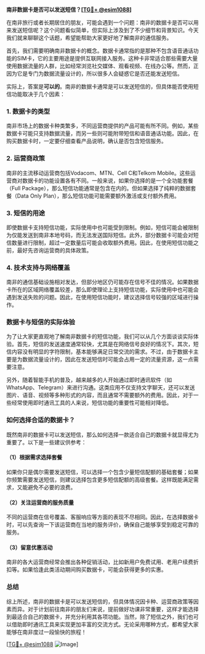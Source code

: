 **南非数据卡是否可以发送短信？[[TG💪+ @esim1088](https://t.me/s/esim1088)]**

在南非旅行或者长期居住的朋友，可能会遇到一个问题：南非的数据卡是否可以用来发送短信呢？这个问题看似简单，但实际上涉及到了不少细节和背景知识。今天我们就来聊聊这个话题，希望能帮助大家更好地了解南非的通信服务。

首先，我们需要明确南非数据卡的概念。数据卡通常指的是那种不包含语音通话功能的SIM卡，它的主要用途是提供互联网接入服务。这种卡非常适合那些需要大量使用数据流量的人群，比如经常浏览社交媒体、观看视频、在线办公等。然而，正因为它是专门为数据流量设计的，所以很多人会疑惑它是否还能发送短信。

实际上，答案是**可以的**。南非的数据卡通常是可以发送短信的，但具体能否使用短信功能取决于几个因素：

### 1. 数据卡的类型

南非市场上的数据卡种类繁多，不同运营商提供的产品可能有所不同。例如，某些数据卡可能只支持数据流量，而另一些则可能附带短信和语音通话功能。因此，在购买数据卡时，一定要仔细查看产品说明，确认是否包含短信服务。

### 2. 运营商政策

南非的主流移动运营商包括Vodacom、MTN、Cell C和Telkom Mobile。这些运营商对数据卡的功能设置各有不同。一般来说，如果你选择的是一个全功能套餐（Full Package），那么短信功能通常是包含在内的。但如果选择了纯粹的数据套餐（Data Only Plan），那么短信功能可能需要额外激活或支付额外费用。

### 3. 短信的用途

即使数据卡支持短信功能，实际使用中也可能受到限制。例如，短信可能会被限制为仅能发送到南非本地号码，而无法发送国际短信。此外，部分数据卡可能会对短信数量进行限制，超过一定数量后可能会收取额外费用。因此，在使用短信功能之前，最好先咨询运营商的具体政策。

### 4. 技术支持与网络覆盖

南非的通信基础设施相对发达，但部分地区仍可能存在信号不佳的情况。如果数据卡所在的区域网络覆盖较差，那么即使理论上支持短信功能，实际使用中也可能会遇到发送失败的问题。因此，在使用短信功能时，建议选择信号较强的区域进行操作。

### 数据卡与短信的实际体验

为了让大家更直观地了解南非数据卡的短信功能，我们可以从几个方面谈谈实际体验。首先，短信的发送速度通常较快，尤其是在网络信号良好的情况下。其次，短信内容没有明显的字符限制，基本能够满足日常交流的需求。不过，由于数据卡主要是为数据流量设计的，因此在发送短信时可能会占用一定的流量资源，这一点需要注意。

另外，随着智能手机的普及，越来越多的人开始通过即时通讯软件（如WhatsApp、Telegram）来进行沟通。这类应用不仅支持文字聊天，还可以发送图片、语音、视频等多种形式的内容，而且通常不需要额外的费用。因此，对于一些经常使用即时通讯工具的人来说，短信功能的重要性可能相对降低。

### 如何选择合适的数据卡？

既然南非的数据卡可以发送短信，那么如何选择一款适合自己的数据卡就显得尤为重要了。以下是一些建议供参考：

#### （1）根据需求选择套餐

如果你只是偶尔需要发送短信，可以选择一个包含少量短信配额的基础套餐；如果你频繁需要发送短信，则建议选择包含更多短信配额的高级套餐。这样既能满足需求，又能避免不必要的浪费。

#### （2）关注运营商的服务质量

不同的运营商在信号覆盖、客服响应等方面的表现不尽相同。因此，在选择数据卡时，可以先查询一下该运营商在当地的服务评价，确保自己能够享受到稳定可靠的服务。

#### （3）留意优惠活动

南非的各大运营商经常会推出各种促销活动，比如新用户免费试用、老用户续费折扣等。如果恰逢此类活动期间购买数据卡，可能会获得更多的实惠。

### 总结

综上所述，南非的数据卡是可以发送短信的，但具体情况因卡种、运营商政策等因素而异。对于计划前往南非的朋友们来说，提前做好功课非常重要，这样才能选择到最适合自己的数据卡，并充分利用其各项功能。当然，除了短信之外，我们也可以借助即时通讯工具来实现更加丰富的交流方式。无论采用哪种方式，都希望大家能够在南非度过一段愉快的旅程！

[[TG💪+ @esim1088](https://t.me/s/esim1088) ![Image](https://i.postimg.cc/4NQfJmqS/Snipaste-2025-05-13-00-14-12.png)]